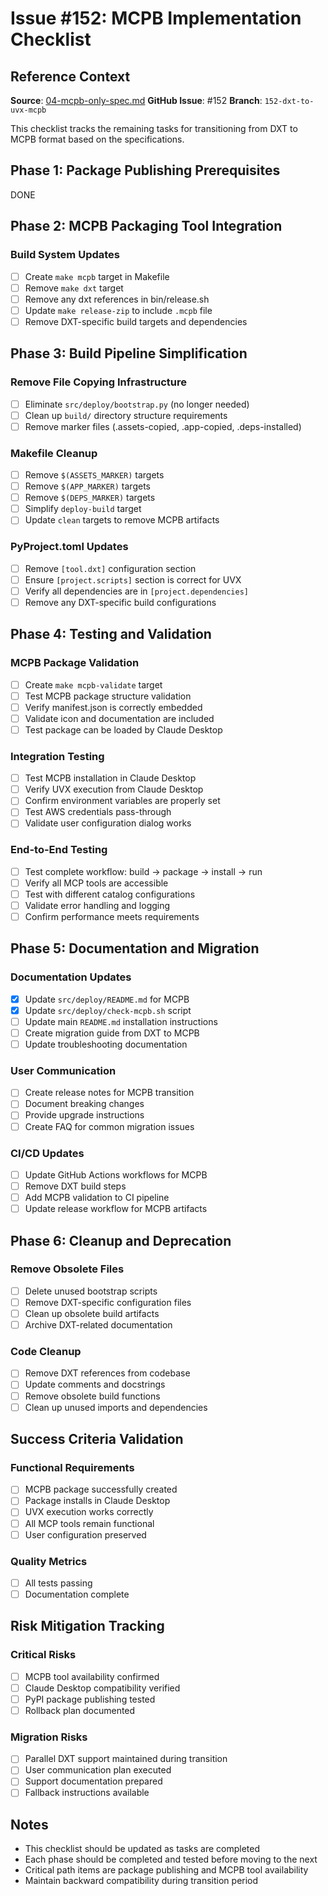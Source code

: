 <!-- markdownlint-disable MD013 MD024 -->
# Issue #152: MCPB Implementation Checklist

## Reference Context

**Source**: [04-mcpb-only-spec.md](./04-mcpb-only-spec.md)
**GitHub Issue**: #152
**Branch**: `152-dxt-to-uvx-mcpb`

This checklist tracks the remaining tasks for transitioning from DXT to MCPB format based on the specifications.

## Phase 1: Package Publishing Prerequisites

DONE

## Phase 2: MCPB Packaging Tool Integration

### Build System Updates

- [ ] Create `make mcpb` target in Makefile
- [ ] Remove `make dxt` target
- [ ] Remove any dxt references in bin/release.sh
- [ ] Update `make release-zip` to include `.mcpb` file
- [ ] Remove DXT-specific build targets and dependencies

## Phase 3: Build Pipeline Simplification

### Remove File Copying Infrastructure

- [ ] Eliminate `src/deploy/bootstrap.py` (no longer needed)
- [ ] Clean up `build/` directory structure requirements
- [ ] Remove marker files (.assets-copied, .app-copied, .deps-installed)

### Makefile Cleanup

- [ ] Remove `$(ASSETS_MARKER)` targets
- [ ] Remove `$(APP_MARKER)` targets
- [ ] Remove `$(DEPS_MARKER)` targets
- [ ] Simplify `deploy-build` target
- [ ] Update `clean` targets to remove MCPB artifacts

### PyProject.toml Updates

- [ ] Remove `[tool.dxt]` configuration section
- [ ] Ensure `[project.scripts]` section is correct for UVX
- [ ] Verify all dependencies are in `[project.dependencies]`
- [ ] Remove any DXT-specific build configurations

## Phase 4: Testing and Validation

### MCPB Package Validation

- [ ] Create `make mcpb-validate` target
- [ ] Test MCPB package structure validation
- [ ] Verify manifest.json is correctly embedded
- [ ] Validate icon and documentation are included
- [ ] Test package can be loaded by Claude Desktop

### Integration Testing

- [ ] Test MCPB installation in Claude Desktop
- [ ] Verify UVX execution from Claude Desktop
- [ ] Confirm environment variables are properly set
- [ ] Test AWS credentials pass-through
- [ ] Validate user configuration dialog works

### End-to-End Testing

- [ ] Test complete workflow: build → package → install → run
- [ ] Verify all MCP tools are accessible
- [ ] Test with different catalog configurations
- [ ] Validate error handling and logging
- [ ] Confirm performance meets requirements

## Phase 5: Documentation and Migration

### Documentation Updates

- [x] Update `src/deploy/README.md` for MCPB
- [x] Update `src/deploy/check-mcpb.sh` script
- [ ] Update main `README.md` installation instructions
- [ ] Create migration guide from DXT to MCPB
- [ ] Update troubleshooting documentation

### User Communication

- [ ] Create release notes for MCPB transition
- [ ] Document breaking changes
- [ ] Provide upgrade instructions
- [ ] Create FAQ for common migration issues

### CI/CD Updates

- [ ] Update GitHub Actions workflows for MCPB
- [ ] Remove DXT build steps
- [ ] Add MCPB validation to CI pipeline
- [ ] Update release workflow for MCPB artifacts

## Phase 6: Cleanup and Deprecation

### Remove Obsolete Files

- [ ] Delete unused bootstrap scripts
- [ ] Remove DXT-specific configuration files
- [ ] Clean up obsolete build artifacts
- [ ] Archive DXT-related documentation

### Code Cleanup

- [ ] Remove DXT references from codebase
- [ ] Update comments and docstrings
- [ ] Remove obsolete build functions
- [ ] Clean up unused imports and dependencies

## Success Criteria Validation

### Functional Requirements

- [ ] MCPB package successfully created
- [ ] Package installs in Claude Desktop
- [ ] UVX execution works correctly
- [ ] All MCP tools remain functional
- [ ] User configuration preserved

### Quality Metrics

- [ ] All tests passing
- [ ] Documentation complete

## Risk Mitigation Tracking

### Critical Risks

- [ ] MCPB tool availability confirmed
- [ ] Claude Desktop compatibility verified
- [ ] PyPI package publishing tested
- [ ] Rollback plan documented

### Migration Risks

- [ ] Parallel DXT support maintained during transition
- [ ] User communication plan executed
- [ ] Support documentation prepared
- [ ] Fallback instructions available

## Notes

- This checklist should be updated as tasks are completed
- Each phase should be completed and tested before moving to the next
- Critical path items are package publishing and MCPB tool availability
- Maintain backward compatibility during transition period
